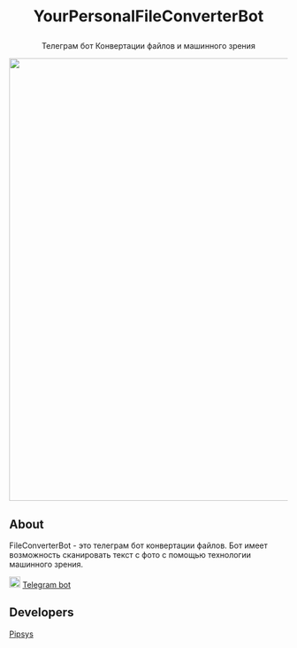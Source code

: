 <h1><p align="center"> <b>YourPersonalFileConverterBot</b></p></h1>

<p align="center">
  Телеграм бот Конвертации файлов и машинного зрения
</p>
 
<p align="center">
      <img src="https://i.ibb.co/S3J69Cr/Conv-Baner.png" width="800">                                                         
</p>

## About
<p> FileConverterBot - это телеграм бот конвертации файлов. Бот имеет возможность сканировать текст с фото с помощью технологии машинного зрения.</p>

<p>

</p>

<p>
   <img href="https://t.me/YourPersonalFileConverterBot" src="https://i.ibb.co/cv8sLC2/free-icon-telegram-2111646.png" width="20" 
   height="20"> 
   <a href="https://t.me/YourPersonalFileConverterBot">Telegram bot</a>
</p>

## Developers

[Pipsys](https://github.com/Pipsys)
